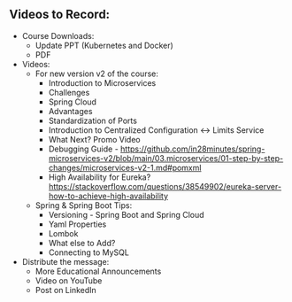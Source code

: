 ## Videos to Record:

- Course Downloads:
	- Update PPT (Kubernetes and Docker)
	- PDF
- Videos:
	- For new version v2 of the course:
		- Introduction to Microservices
		- Challenges
		- Spring Cloud
		- Advantages
		- Standardization of Ports
		- Introduction to Centralized Configuration <-> Limits Service
		- What Next? Promo Video
		- Debugging Guide - https://github.com/in28minutes/spring-microservices-v2/blob/main/03.microservices/01-step-by-step-changes/microservices-v2-1.md#pomxml
		- High Availability for Eureka?  https://stackoverflow.com/questions/38549902/eureka-server-how-to-achieve-high-availability
	- Spring & Spring Boot Tips:
		- Versioning - Spring Boot and Spring Cloud
		- Yaml Properties
		- Lombok
		- What else to Add?
		- Connecting to MySQL
- Distribute the message:
	- More Educational Announcements
	- Video on YouTube
	- Post on LinkedIn